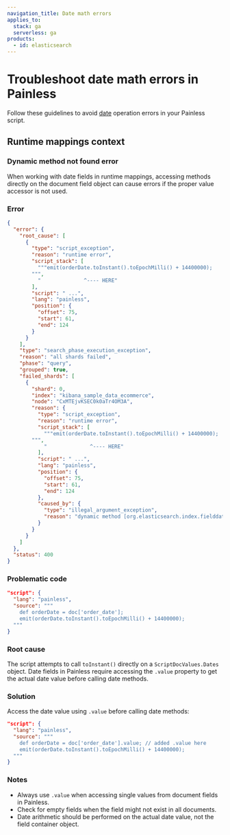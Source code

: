 ```yaml
---
navigation_title: Date math errors
applies_to:
  stack: ga
  serverless: ga
products:
  - id: elasticsearch
---
```


# Troubleshoot date math errors in Painless

Follow these guidelines to avoid [date](elasticsearch://reference/scripting-languages/painless/using-datetime-in-painless.md) operation errors in your Painless script.

## Runtime mappings context

### Dynamic method not found error

When working with date fields in runtime mappings, accessing methods directly on the document field object can cause errors if the proper value accessor is not used.

### Error

```json
{
  "error": {
    "root_cause": [
      {
        "type": "script_exception",
        "reason": "runtime error",
        "script_stack": [
          """emit(orderDate.toInstant().toEpochMilli() + 14400000);
        """,
          "              ^---- HERE"
        ],
        "script": " ...",
        "lang": "painless",
        "position": {
          "offset": 75,
          "start": 61,
          "end": 124
        }
      }
    ],
    "type": "search_phase_execution_exception",
    "reason": "all shards failed",
    "phase": "query",
    "grouped": true,
    "failed_shards": [
      {
        "shard": 0,
        "index": "kibana_sample_data_ecommerce",
        "node": "CxMTEjvKSEC0k0aTr4OM3A",
        "reason": {
          "type": "script_exception",
          "reason": "runtime error",
          "script_stack": [
            """emit(orderDate.toInstant().toEpochMilli() + 14400000);
        """,
            "              ^---- HERE"
          ],
          "script": " ...",
          "lang": "painless",
          "position": {
            "offset": 75,
            "start": 61,
            "end": 124
          },
          "caused_by": {
            "type": "illegal_argument_exception",
            "reason": "dynamic method [org.elasticsearch.index.fielddata.ScriptDocValues.Dates, toInstant/0] not found"
          }
        }
      }
    ]
  },
  "status": 400
}
```

### Problematic code

```json
"script": {
  "lang": "painless",
  "source": """
    def orderDate = doc['order_date'];
    emit(orderDate.toInstant().toEpochMilli() + 14400000);
  """
}
```

### Root cause

The script attempts to call `toInstant()` directly on a `ScriptDocValues.Dates` object. Date fields in Painless require accessing the `.value` property to get the actual date value before calling date methods.

### Solution

Access the date value using `.value` before calling date methods:

```json
"script": {
  "lang": "painless",
  "source": """
    def orderDate = doc['order_date'].value; // added .value here
    emit(orderDate.toInstant().toEpochMilli() + 14400000);
  """
}
```

### Notes

* Always use `.value` when accessing single values from document fields in Painless.  
* Check for empty fields when the field might not exist in all documents.  
* Date arithmetic should be performed on the actual date value, not the field container object.
